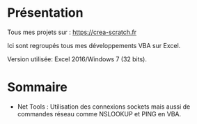 # Présentation

Tous mes projets sur : https://crea-scratch.fr

Ici sont regroupés tous mes développements VBA sur Excel.

Version utilisée: Excel 2016/Windows 7 (32 bits).

# Sommaire

- Net Tools : Utilisation des connexions sockets mais aussi de commandes réseau comme NSLOOKUP et PING en VBA.